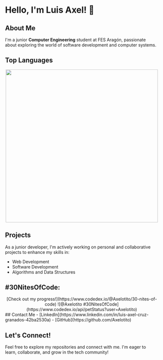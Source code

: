 # Hello, I'm Luis Axel! 👋

## About Me
I'm a junior **Computer Engineering** student at FES Aragón, passionate about exploring the world of software development and computer systems.

## Top Languages
<div align="center">
  <img src="https://github-readme-stats.vercel.app/api/top-langs/?username=Axelotito&layout=compact&theme=radical&bg_color=0c1116&text_color=FFFFFF" width="500px">
</div>

## Projects
As a junior developer, I'm actively working on personal and collaborative projects to enhance my skills in:
- Web Development
- Software Development
- Algorithms and Data Structures

## #30NitesOfCode:
<div align="center">
  [Check out my progress!](https://www.codedex.io/@Axelotito/30-nites-of-code)  
  ![@Axelotito #30NitesOfCode](https://www.codedex.io/api/petStatus?user=Axelotito)
</div>
## Contact Me
- [LinkedIn](https://www.linkedin.com/in/luis-axel-cruz-granados-42ba2530a)
- [GitHub](https://github.com/Axelotito)

## Let's Connect!
Feel free to explore my repositories and connect with me. I'm eager to learn, collaborate, and grow in the tech community!
